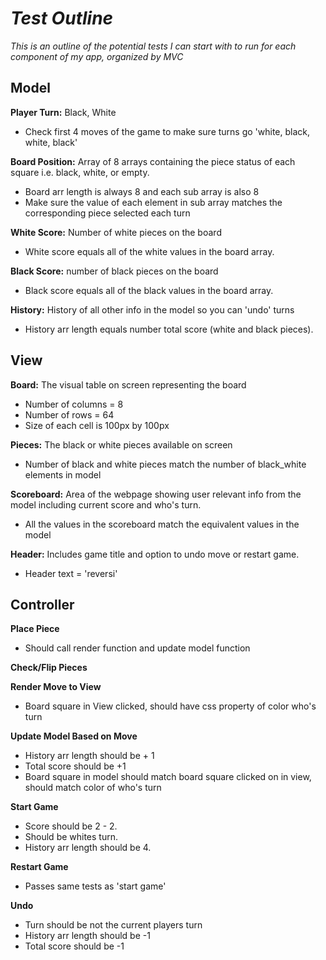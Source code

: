 # 
# *Test Outline*
_This is an outline of the potential tests I can start with to run for each component of my app, organized by MVC_
## Model
**Player Turn:** Black, White

* Check first 4 moves of the game to make sure turns go 'white, black, white, black'

**Board Position:** Array of 8 arrays containing the piece status of each square i.e. black, white, or empty.

* Board arr length is always 8 and each sub array is also 8
* Make sure the value of each element in sub array matches the corresponding piece selected each turn

**White Score:** Number of white pieces on the board

* White score equals all of the white values in the board array.

**Black Score:** number of black pieces on the board

* Black score equals all of the black values in the board array.

**History:** History of all other info in the model so you can 'undo' turns

* History arr length equals number total score (white and black pieces).

## View
**Board:** The visual table on screen representing the board

* Number of columns = 8
* Number of rows = 64
* Size of each cell is 100px by 100px

**Pieces:** The black or white pieces available on screen

* Number of black and white pieces match the number of black_white elements in model

**Scoreboard:** Area of the webpage showing user relevant info from the model including current score and who's turn.

* All the values in the scoreboard match the equivalent values in the model

**Header:** Includes game title and option to undo move or restart game. 

* Header text = 'reversi'

## Controller
**Place Piece**

* Should call render function and update model function

**Check/Flip Pieces**

**Render Move to View**

* Board square in View clicked, should have css property of color who's turn

**Update Model Based on Move**

* History arr length should be + 1
* Total score should be +1
* Board square in model should match board square clicked on in view, should match color of who's turn

**Start Game**

* Score should be 2 - 2.
* Should be whites turn.
* History arr length should be 4.

**Restart Game**

* Passes same tests as 'start game'

**Undo**

* Turn should be not the current players turn
* History arr length should be -1
* Total score should be -1
